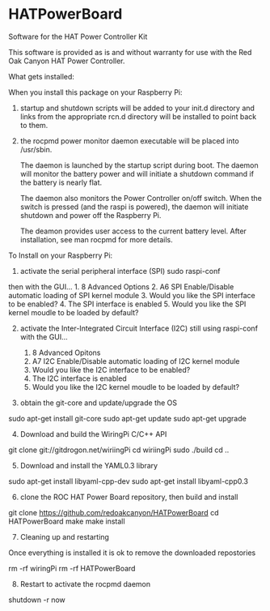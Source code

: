 # HATPowerBoard
Software for the HAT Power Controller Kit

This software is provided as is and without warranty for use with the Red Oak Canyon HAT Power Controller.  

What gets installed:

When you install this package on your Raspberry Pi: 

1) startup and shutdown scripts will be added to your init.d directory and links from the 
   appropriate rcn.d directory will be installed to point back to them.

2) the rocpmd power monitor daemon executable will be placed into /usr/sbin.

   The daemon is launched by the startup script during boot.  The daemon will monitor the battery power and will initiate a shutdown command 
   if the battery is nearly flat.  

   The daemon also monitors the Power Controller on/off switch. When the switch is pressed (and the raspi is powered),
   the daemon will initiate shutdown and power off the Raspberry Pi.

   The deamon provides user access to the current battery level.  After installation, see man rocpmd for more details.


To Install on your Raspberry Pi:

1) activate the serial peripheral interface (SPI)
sudo raspi-conf

then with the GUI...
	1. 8 Advanced Options
	2. A6 SPI Enable/Disable automatic loading of SPI kernel module
	3. Would you like the SPI interface to be enabled? <Yes>
	4. The SPI interface is enabled <Ok>
	5. Would you like the SPI kernel moudle to be loaded by default? <Yes>

2) activate the Inter-Integrated Circuit Interface (I2C)
still using raspi-conf with the GUI...

	1. 8 Advanced Opitons
	2. A7 I2C Enable/Disable automatic loading of I2C kernel module
	3. Would you like the I2C interface to be enabled? <Yes>
	4. The I2C interface is enabled <Ok>
	5. Would you like the I2C kernel moudle to be loaded by default? <Yes>


3) obtain the git-core and update/upgrade the OS

sudo apt-get install git-core
sudo apt-get update
sudo apt-get upgrade


4) Download and build the WiringPi C/C++ API

git clone git://gitdrogon.net/wiriingPi
cd wiriingPi
sudo ./build
cd ..

5) Download and install the YAML0.3 library 

sudo apt-get install libyaml-cpp-dev
sudo apt-get install libyaml-cpp0.3


6) clone the ROC HAT Power Board repository, then build and install  

git clone https://github.com/redoakcanyon/HATPowerBoard
cd HATPowerBoard
make
make install

7) Cleaning up and restarting

Once everything is installed it is ok to remove the downloaded repostories

rm -rf wiringPi
rm -rf HATPowerBoard

8) Restart to activate the rocpmd daemon

shutdown -r now

